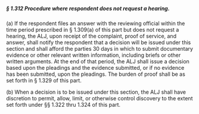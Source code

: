 ##### § 1.312 Procedure where respondent does not request a hearing. #####

(a) If the respondent files an answer with the reviewing official within the time period prescribed in § 1.309(a) of this part but does not request a hearing, the ALJ, upon receipt of the complaint, proof of service, and answer, shall notify the respondent that a decision will be issued under this section and shall afford the parties 30 days in which to submit documentary evidence or other relevant written information, including briefs or other written arguments. At the end of that period, the ALJ shall issue a decision based upon the pleadings and the evidence submitted, or if no evidence has been submitted, upon the pleadings. The burden of proof shall be as set forth in § 1.329 of this part.

(b) When a decision is to be issued under this section, the ALJ shall have discretion to permit, allow, limit, or otherwise control discovery to the extent set forth under §§ 1.322 thru 1.324 of this part.
